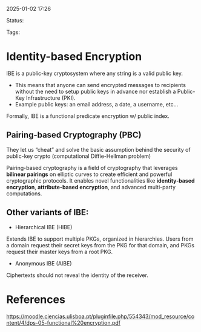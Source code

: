 2025-01-02 17:26

Status: 

Tags: 

# Identity-based Encryption

IBE is a public-key cryptosystem where any string is a valid public key.
- This means that anyone can send encrypted messages to recipients without the need to setup public keys in advance nor establish a Public-Key Infrastructure (PKI).
- Example public keys: an email address, a date, a username, etc...

Formally, IBE is a functional predicate encryption w/ public index.

## Pairing-based Cryptography (PBC)
They let us “cheat” and solve the basic assumption behind the
security of public-key crypto (computational Diffie-Hellman problem)

Pairing-based cryptography is a field of cryptography that leverages **bilinear pairings** on elliptic curves to create efficient and powerful cryptographic protocols. It enables novel functionalities like **identity-based encryption**, **attribute-based encryption**, and advanced multi-party computations.

## Other variants of IBE:

- Hierarchical IBE (HIBE) 

Extends IBE to support multiple PKGs, organized in hierarchies.
Users from a domain request their secret keys from the PKG for that domain, and PKGs request their master keys from a root PKG.

- Anonymous IBE (AIBE)

Ciphertexts should not reveal the identity of the receiver.

# References

https://moodle.ciencias.ulisboa.pt/pluginfile.php/554343/mod_resource/content/4/dps-05-functional%20encryption.pdf